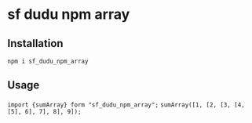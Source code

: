 # sf dudu npm array

## Installation 

`npm i sf_dudu_npm_array`

## Usage 

`import {sumArray} form "sf_dudu_npm_array";`
`sumArray([1, [2, [3, [4, [5], 6], 7], 8], 9]);`